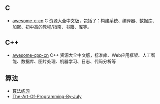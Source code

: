## C
- [awesome-c-cn](https://github.com/jobbole/awesome-c-cn) C 资源大全中文版，包括了：构建系统、编译器、数据库、加密、初中高的教程/指南、书籍、库等。

## C++
- [awesome-cpp-cn](https://github.com/jobbole/awesome-cpp-cn) C++ 资源大全中文版，标准库、Web应用框架、人工智能、数据库、图片处理、机器学习、日志、代码分析等

## 算法
- [算法练习](https://github.com/loyinglin/Codeforces)
- [The-Art-Of-Programming-By-July](https://github.com/julycoding/The-Art-Of-Programming-By-July)
